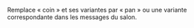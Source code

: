 Remplace « coin » et ses variantes par « pan » ou une variante
correspondante dans les messages du salon.
